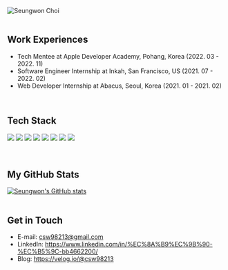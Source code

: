 <div align=left>
  
  ![Seungwon Choi](https://capsule-render.vercel.app/api?type=soft&color=40e0d0&height=200&section=header&text=Seungwon%20Choi&fontSize=70&desc=A%20Challenging%20Developer&fontAlignY=45&descAlignY=70&animation=fadeIn)
  </br>
  </br>
  ## Work Experiences
  - Tech Mentee at Apple Developer Academy, Pohang, Korea (2022. 03 - 2022. 11) 
  - Software Engineer Internship at Inkah, San Francisco, US (2021. 07 - 2022. 02) 
  - Web Developer Internship at Abacus, Seoul, Korea (2021. 01 - 2021. 02) 
  </br>
  
  ## Tech Stack
  <img src="https://img.shields.io/badge/React-61DAFB?style=flat-square&logo=React&logoColor=black"/> <img src="https://img.shields.io/badge/Python-3776AB?style=flat-square&logo=Python&logoColor=white"/> <img src="https://img.shields.io/badge/Android-3DDC84?style=flat-square&logo=Android&logoColor=white"/> <img src="https://img.shields.io/badge/Firebase-FFCA28?style=flat-square&logo=Firebase&logoColor=black"/> <img src="https://img.shields.io/badge/Vue-4FC08D?style=flat-square&logo=Vue.js&logoColor=white"/> <img src="https://img.shields.io/badge/TypeScript-3178C6?style=flat-square&logo=TypeScript&logoColor=white"/> <img src="https://img.shields.io/badge/GraphQL-E10098?style=flat-square&logo=GraphQL&logoColor=white"/> <img src="https://img.shields.io/badge/C-A8B9CC?style=flat-square&logo=C&logoColor=black"/>
  </br>
  </br>
  </br>
  ## My GitHub Stats
  [![Seungwon's GitHub stats](https://github-readme-stats.vercel.app/api?username=unuhqueen&theme=radical)](https://github.com/unuhqueen/github-readme-stats)
  <br/>
  <br/>
  ## Get in Touch
  - E-mail: csw98213@gmail.com
  - LinkedIn: https://www.linkedin.com/in/%EC%8A%B9%EC%9B%90-%EC%B5%9C-bb4662200/
  - Blog: https://velog.io/@csw98213

</div>
